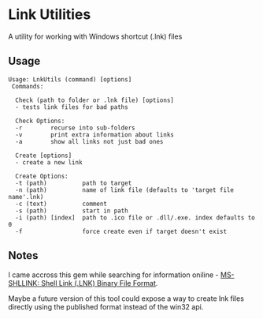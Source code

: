 # Link Utilities #
A utility for working with Windows shortcut (.lnk) files

## Usage ##

```
Usage: LnkUtils (command) [options]
 Commands:

  Check (path to folder or .lnk file) [options]
  - tests link files for bad paths

  Check Options:
  -r        recurse into sub-folders
  -v        print extra information about links
  -a        show all links not just bad ones

  Create [options]
  - create a new link

  Create Options:
  -t (path)          path to target
  -n (path)          name of link file (defaults to 'target file name'.lnk)
  -c (text)          comment
  -s (path)          start in path
  -i (path) [index]  path to .ico file or .dll/.exe. index defaults to 0
  -f                 force create even if target doesn't exist
```

## Notes ##
I came accross this gem while searching for information oniline - [MS-SHLLINK: Shell Link \(.LNK\) Binary File Format](https://docs.microsoft.com/en-us/openspecs/windows_protocols/ms-shllink/16cb4ca1-9339-4d0c-a68d-bf1d6cc0f943).

Maybe a future version of this tool could expose a way to create lnk files directly using the published format instead of the win32 api.